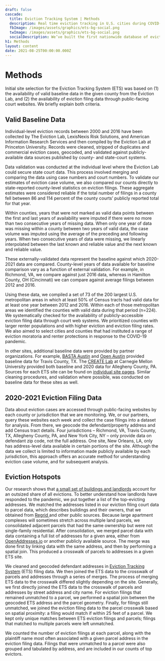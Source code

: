 ```yaml
---
draft: false
cascade:
  title: Eviction Tracking System | Methods
  description: Real time eviction tracking in U.S. cities during COVID-19.
  fbImage: /images/assets/graphics/ets-bg-social.png
  twImage: /images/assets/graphics/ets-bg-social.png
  socialDescription: We’ve built the first nationwide database of evictions.
h1: Methods
layout: content
date: 2021-08-25T00:00:00.000Z
---
```

# Methods

Initial site selection for the Eviction Tracking System (ETS) was based on (1) the availability of valid baseline data in the given county from the Eviction Lab, and (2) the availability of eviction filing data through public-facing court websites. We briefly explain both criteria.

## Valid Baseline Data

Individual-level eviction records between 2000 and 2016 have been collected by The Eviction Lab, LexisNexis Risk Solutions, and American Information Research Services and then compiled by the Eviction Lab at Princeton University. Records were cleaned, stripped of duplicates and commercial eviction cases, geocoded, and validated against publicly-available data sources published by county- and state-court systems.

Data validation was conducted at the individual level where the Eviction Lab could secure state court data. This process involved merging and comparing the data using case numbers and court numbers. To validate our estimates of eviction case volume, we also compared our counts directly to state-reported county-level statistics on eviction filings. These aggregate estimates were considered reliable if the total number of filings in a county fell between 86 and 114 percent of the county courts’ publicly reported total for that year.

Within counties, years that were not marked as valid data points between the first and last years of availability were imputed if there were no more than two consecutive years of missing data. When only one year of data was missing within a county between two years of valid data, the case volume was imputed using the average of the preceding and following years. When two consecutive years of data were missing, we linearly interpolated between the last known and reliable value and the next known and reliable value.

These externally-validated data represent the baseline against which 2020-2021 data are compared. County-level years of data available for baseline comparison vary as a function of external validation. For example, in Richmond, VA, we compare against just 2016 data, whereas in Hamilton County, OH (Cincinnati) we can compare against average filings between 2012 and 2016. 

Using these data, we compiled a set of 73 of the 200 largest U.S. metropolitan areas in which at least 50% of Census tracts had valid data for at least one year between 2012 and 2016. Within each of those metropolitan areas we identified the counties with valid data during that period (n=224). We systematically checked for the availability of publicly-accessible eviction filing data through court web systems. We prioritized counties with larger renter populations and with higher eviction and eviction filing rates. We also aimed to select cities and counties that had instituted a range of eviction moratoria and renter protections in response to the COVID-19 pandemic.

In other sites, additional baseline data were provided by partner organizations. For example, [BASTA Austin](http://www.bastaaustin.org/) and [Open Austin](https://www.open-austin.org/) provided baseline data for Travis County, TX. The [CREATE Lab](https://www.cmucreatelab.org/home) at Carnegie Mellon University provided both baseline and 2020 data for Allegheny County, PA. Sources for each ETS site can be found on [individual site pages](https://evictionlab.org/eviction-tracking/). Similar cleaning procedures, and validation where possible, was conducted on baseline data for these sites as well. 

## 2020-2021 Eviction Filing Data

Data about eviction cases are accessed through public-facing websites by each county or jurisdiction that we are monitoring. We, or our partners, query these websites each week and collect the case filings into a dataset for analysis. From there, we geocode the defendant/property address and add Census tract details. Four jurisdictions – Richmond, VA, Travis County, TX, Allegheny County, PA, and New York City, NY – only provide data on defendant zip code, not the full address. One site, New Orleans, LA, only has address-level data available in certain portions of the site. Although the data we collect is limited to information made publicly available by each jurisdiction, this approach offers an accurate method for understanding eviction case volume, and for subsequent analysis.

## Eviction Hotspots

Our research shows that [a small set of buildings and landlords](https://evictionlab.org/top-evicting-landlords-drive-us-eviction-crisis/) account for an outsized share of all evictions. To better understand how landlords have responded to the pandemic, we put together a list of the top-evicting addresses. We matched the addresses listed in our eviction filing court data to parcel data, which describes buildings and their owners, that we obtained from [Regrid ](https://regrid.com/)and other public sources. Because large apartment complexes will sometimes stretch across multiple land parcels, we consolidated adjacent parcels that had the same ownership but were not single-family residential. After consolidation, we merged parcel data with data containing a full list of addresses for a given area, either from [OpenAddresses.io](https://openaddresses.io/) or another publicly available source. The merge was done first by linking data with the same address, and then by performing a spatial join. This produced a crosswalk of parcels to addresses in a given ETS site. 

We cleaned and geocoded defendant addresses in [Eviction Tracking System](https://evictionlab.org/eviction-tracking/) (ETS) filing data. We then joined the ETS data to the crosswalk of parcels and addresses through a series of merges. The process of merging ETS data to the crosswalk differed slightly depending on the site. Generally, we first directly joined the ETS data to the crosswalk of parcels and addresses by street address and city name. For eviction filings that remained unmatched to a parcel, we performed a spatial join between the geocoded ETS address and the parcel geometry. Finally, for filings still unmatched, we joined the eviction filing data to the parcel crosswalk based on spatial proximity: a filing would match if within 25 feet of a parcel. We kept only unique matches between ETS eviction filings and parcels; filings that matched to multiple parcels were left unmatched. 

We counted the number of eviction filings at each parcel, along with the plaintiff name most often associated with a given parcel address in the eviction filing data. Filings that were unmatched to a parcel were also grouped and tabulated by address, and are included in our counts of top evictors.
